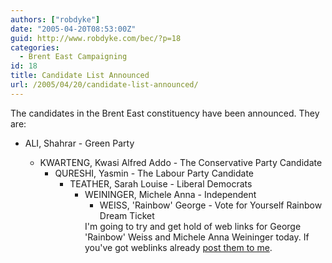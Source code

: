 ```yaml
---
authors: ["robdyke"]
date: "2005-04-20T08:53:00Z"
guid: http://www.robdyke.com/bec/?p=18
categories:
  - Brent East Campaigning
id: 18
title: Candidate List Announced
url: /2005/04/20/candidate-list-announced/
---
```

The candidates in the Brent East constituency have been announced. They are:

  * ALI, Shahrar - Green Party</p> 
      * KWARTENG, Kwasi Alfred Addo - The Conservative Party Candidate 
          * QURESHI, Yasmin - The Labour Party Candidate 
              * TEATHER, Sarah Louise - Liberal Democrats 
                  * WEININGER, Michele Anna - Independent 
                      * WEISS, 'Rainbow' George - Vote for Yourself Rainbow Dream Ticket </ul> 
                        I'm going to try and get hold of web links for George 'Rainbow' Weiss and Michele Anna Weininger today. If you've got weblinks already [post them to me](mailto://brent_east@robdyke.com).